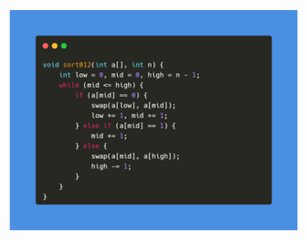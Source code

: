 ![](https://github.com/archishmanghos/code-images/blob/master/GFG/Sort-an-array-of-0s,-1s-and-2s.png)
